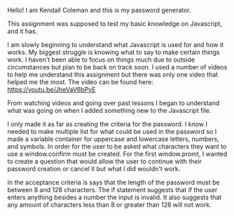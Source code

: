 Hello! I am Kendall Coleman and this is my password generator.

This assignment was supposed to test my basic knowledge on Javascript, and it has.

I am slowly beginning to understand what Javascript is used for and how it works. My biggest struggle is knowing what to say to make certain things work. I haven't been able to focus on things much due to outside circumstances but plan to be back on track soon. I used a number of videos to help me understand this assignment but there was only one video that helped me the most. The video can be found here: https://youtu.be/JheVaV6bPvE

From watching videos and going over past lessons I began to understand what was going on when I added something new to the Javascript file. 

I only made it as far as creating the criteria for the password. I know I needed to make multiple list for what could be used in the password so I made a variable container for uppercase and lowercase letters, numbers, and symbols. In order for the user to be asked what characters they want to use a window.confirm must be created. For the first window.promt, I wanted to create a question that would allow the user to continue with their password creation or cancel it but what I did wouldn't work. 

In the acceptance criteria is says that the length of the password must be between 8 and 128 characters. The if statement suggests that if the user enters anything besides a number the input is invalid. It also suggests that any amount of characters less than 8 or greater than 128 will not work.